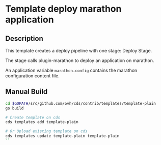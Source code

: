 # Template deploy marathon application

## Description

This template creates a deploy pipeline with one stage: Deploy Stage.

The stage calls plugin-marathon to deploy an application on marathon.

An application variable ```marathon.config``` contains the marathon configuration content file.

## Manual Build

```bash
cd $GOPATH/src/github.com/ovh/cds/contrib/templates/template-plain
go build

# Create template on cds
cds templates add template-plain

# Or Upload existing template on cds
cds templates update template-plain template-plain
``
